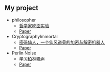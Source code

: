 ## My project
- philosopher
  - [哲学家吃面实验](https://github.com/WangTingZheng/philosopher)
  - [Paper](/docs/pdf/Linux/philosopher.pdf)
- CryptographyImmortal
  - [密码仙人，一个仙风道骨的加密与解密机器人](https://github.com/WangTingZheng/CryptographyImmortal)
  - [Paper](/docs/pdf/Cryptography/CryptographyImmortal.pdf)
- Perlin Noise
  - [学习柏林噪声](https://github.com/WangTingZheng/PerlinNoise)
  - [Paper](/docs/pdf/ComputerGraphics/PerlinNoise.pdf)